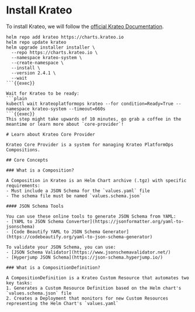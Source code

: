 # Install Krateo
To install Krateo, we will follow the [official Krateo Documentation](https://docs.krateo.io/how-to-guides/install-krateo/installing-krateo-kind).

```plain
helm repo add krateo https://charts.krateo.io
helm repo update krateo
helm upgrade installer installer \
  --repo https://charts.krateo.io \
  --namespace krateo-system \
  --create-namespace \
  --install \
  --version 2.4.1 \
  --wait
```{{exec}}

Wait for Krateo to be ready:
```plain
kubectl wait krateoplatformops krateo --for condition=Ready=True --namespace krateo-system --timeout=660s
```{{exec}}
This step might take upwards of 10 minutes, go grab a coffee in the meantime or learn more about `core-provider`!

# Learn about Krateo Core Provider

Krateo Core Provider is a system for managing Krateo PlatformOps Compositions.

## Core Concepts

### What is a Composition?

A Composition in Krateo is an Helm Chart archive (.tgz) with specific requirements:
- Must include a JSON Schema for the `values.yaml` file
- The schema file must be named `values.schema.json`

#### JSON Schema Tools

You can use these online tools to generate JSON Schema from YAML:
- [YAML to JSON Schema Converter](https://jsonformatter.org/yaml-to-jsonschema)
- [Code Beautify YAML to JSON Schema Generator](https://codebeautify.org/yaml-to-json-schema-generator)

To validate your JSON Schema, you can use:
- [JSON Schema Validator](https://www.jsonschemavalidator.net/)
- [Hyperjump JSON Schema](https://json-schema.hyperjump.io/)

### What is a CompositionDefinition?

A CompositionDefinition is a Krateo Custom Resource that automates two key tasks:
1. Generates a Custom Resource Definition based on the Helm chart's `values.schema.json` file
2. Creates a Deployment that monitors for new Custom Resources representing the Helm Chart's `values.yaml`